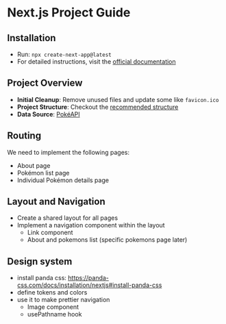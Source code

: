# Next.js Project Guide

## Installation

- Run: `npx create-next-app@latest`
- For detailed instructions, visit the [official documentation](https://nextjs.org/docs/app/getting-started/installation)

## Project Overview

- **Initial Cleanup**: Remove unused files and update some like `favicon.ico`
- **Project Structure**: Checkout the [recommended structure](https://nextjs.org/docs/app/getting-started/project-structure)
- **Data Source**: [PokéAPI](https://pokeapi.co/)

## Routing

We need to implement the following pages:

- About page
- Pokémon list page
- Individual Pokémon details page

## Layout and Navigation

- Create a shared layout for all pages
- Implement a navigation component within the layout
  - Link component
  - About and pokemons list (specific pokemons page later)

## Design system

- install panda css: https://panda-css.com/docs/installation/nextjs#install-panda-css
- define tokens and colors
- use it to make prettier navigation
  - Image component
  - usePathname hook
